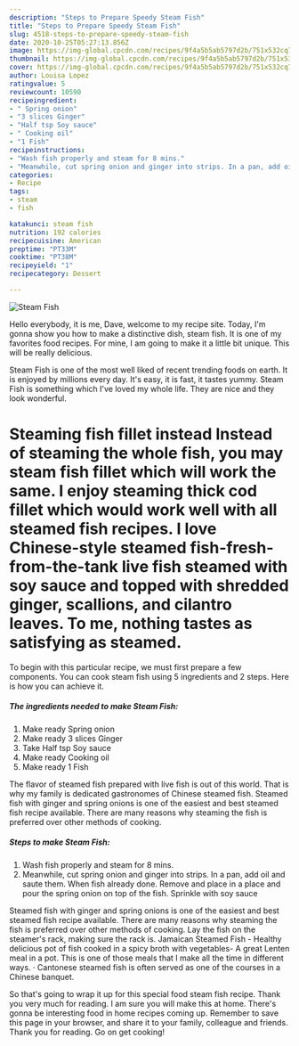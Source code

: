 ```yaml
---
description: "Steps to Prepare Speedy Steam Fish"
title: "Steps to Prepare Speedy Steam Fish"
slug: 4518-steps-to-prepare-speedy-steam-fish
date: 2020-10-25T05:27:13.856Z
image: https://img-global.cpcdn.com/recipes/9f4a5b5ab5797d2b/751x532cq70/steam-fish-recipe-main-photo.jpg
thumbnail: https://img-global.cpcdn.com/recipes/9f4a5b5ab5797d2b/751x532cq70/steam-fish-recipe-main-photo.jpg
cover: https://img-global.cpcdn.com/recipes/9f4a5b5ab5797d2b/751x532cq70/steam-fish-recipe-main-photo.jpg
author: Louisa Lopez
ratingvalue: 5
reviewcount: 10590
recipeingredient:
- " Spring onion"
- "3 slices Ginger"
- "Half tsp Soy sauce"
- " Cooking oil"
- "1 Fish"
recipeinstructions:
- "Wash fish properly and steam for 8 mins."
- "Meanwhile, cut spring onion and ginger into strips. In a pan, add oil and saute them. When fish already done. Remove and place in a place and pour the spring onion on top of the fish. Sprinkle with soy sauce"
categories:
- Recipe
tags:
- steam
- fish

katakunci: steam fish 
nutrition: 192 calories
recipecuisine: American
preptime: "PT33M"
cooktime: "PT38M"
recipeyield: "1"
recipecategory: Dessert

---
```



![Steam Fish](https://img-global.cpcdn.com/recipes/9f4a5b5ab5797d2b/751x532cq70/steam-fish-recipe-main-photo.jpg)

Hello everybody, it is me, Dave, welcome to my recipe site. Today, I'm gonna show you how to make a distinctive dish, steam fish. It is one of my favorites food recipes. For mine, I am going to make it a little bit unique. This will be really delicious.

Steam Fish is one of the most well liked of recent trending foods on earth. It is enjoyed by millions every day. It's easy, it is fast, it tastes yummy. Steam Fish is something which I've loved my whole life. They are nice and they look wonderful.

# Steaming fish fillet instead Instead of steaming the whole fish, you may steam fish fillet which will work the same. I enjoy steaming thick cod fillet which would work well with all steamed fish recipes. I love Chinese-style steamed fish-fresh-from-the-tank live fish steamed with soy sauce and topped with shredded ginger, scallions, and cilantro leaves. To me, nothing tastes as satisfying as steamed.


To begin with this particular recipe, we must first prepare a few components. You can cook steam fish using 5 ingredients and 2 steps. Here is how you can achieve it.

<!--inarticleads1-->

##### The ingredients needed to make Steam Fish:

1. Make ready  Spring onion
1. Make ready 3 slices Ginger
1. Take Half tsp Soy sauce
1. Make ready  Cooking oil
1. Make ready 1 Fish


The flavor of steamed fish prepared with live fish is out of this world. That is why my family is dedicated gastronomes of Chinese steamed fish. Steamed fish with ginger and spring onions is one of the easiest and best steamed fish recipe available. There are many reasons why steaming the fish is preferred over other methods of cooking. 

<!--inarticleads2-->

##### Steps to make Steam Fish:

1. Wash fish properly and steam for 8 mins.
1. Meanwhile, cut spring onion and ginger into strips. In a pan, add oil and saute them. When fish already done. Remove and place in a place and pour the spring onion on top of the fish. Sprinkle with soy sauce


Steamed fish with ginger and spring onions is one of the easiest and best steamed fish recipe available. There are many reasons why steaming the fish is preferred over other methods of cooking. Lay the fish on the steamer&#39;s rack, making sure the rack is. Jamaican Steamed Fish - Healthy delicious pot of fish cooked in a spicy broth with vegetables- A great Lenten meal in a pot. This is one of those meals that I make all the time in different ways. · Cantonese steamed fish is often served as one of the courses in a Chinese banquet. 

So that's going to wrap it up for this special food steam fish recipe. Thank you very much for reading. I am sure you will make this at home. There's gonna be interesting food in home recipes coming up. Remember to save this page in your browser, and share it to your family, colleague and friends. Thank you for reading. Go on get cooking!
